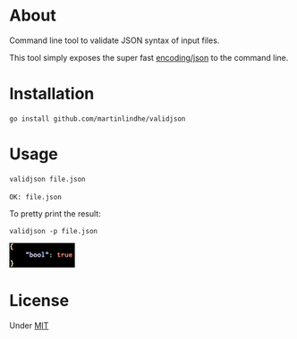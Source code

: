 # About

Command line tool to validate JSON syntax of input files.

This tool simply exposes the super fast [encoding/json](https://golang.org/pkg/encoding/json/) to the command line.


# Installation

    go install github.com/martinlindhe/validjson


# Usage

    validjson file.json

    OK: file.json

To pretty print the result:

    validjson -p file.json

![screenshot](examples/pretty.png)


# License

Under [MIT](LICENSE)
